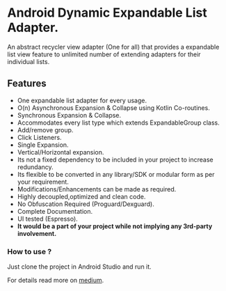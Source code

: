 # Android Dynamic Expandable List Adapter.
An abstract recycler view adapter (One for all) that provides a expandable list view feature to unlimited number of extending adapters for their individual lists.

## Features
 - One expandable list adapter for every usage.
 - O(n) Asynchronous Expansion & Collapse using Kotlin Co-routines.
 - Synchronous Expansion & Collapse.
 - Accommodates every list type which extends ExpandableGroup class.
 - Add/remove group.
 - Click Listeners.
 - Single Expansion.
 - Vertical/Horizontal expansion.
 - Its not a fixed dependency to be included in your project to increase redundancy.
 - Its flexible to be converted in any library/SDK or modular form as per your requirement.
 - Modifications/Enhancements can be made as required.
 - Highly decoupled,optimized and clean code.
 - No Obfuscation Required (Proguard/Dexguard).
 - Complete Documentation.
 - UI tested (Espresso).
 - **It would be a part of your project while not implying any 3rd-party involvement.**
 
 ### How to use ?

   Just clone the project in Android Studio and run it.
  
   For details read more on [medium](https://android.jlelse.eu/search-on-recycler-view-android-e7661479481).
